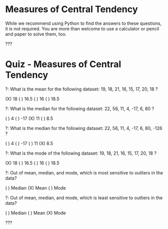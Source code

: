 # Measures of Central Tendency


While we recommend using Python to find the answers to these questions, it is not required. You are more than welcome to use a calculator or pencil and paper to solve them, too.

???

# Quiz - Measures of Central Tendency

?: What is the mean for the following dataset: 19, 18, 21, 16, 15, 17, 20, 18 ?

(X) 18
( ) 16.5
( ) 16
( ) 18.5

?: What is the median for the following dataset: 22, 56, 11, 4, -17, 6, 80 ?

( ) 4
( ) -17
(X) 11
( ) 8.5

?: What is the median for the following dataset: 22, 56, 11, 4, -17, 6, 80, -126 ?

( ) 4
( ) -17
( ) 11
(X) 8.5

?: What is the mode of the following dataset: 19, 18, 21, 16, 15, 17, 20, 18 ?

(X) 18
( ) 16.5
( ) 16
( ) 18.5

?: Out of mean, median, and mode, which is most sensitive to outliers in the data?

( ) Median
(X) Mean
( ) Mode

?: Out of mean, median, and mode, which is least sensitive to outliers in the data?

( ) Median
( ) Mean
(X) Mode

???
